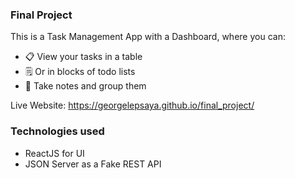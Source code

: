 ### Final Project

This is a Task Management App with a Dashboard, where you can:
- 📋 View your tasks in a table
- 🗒 Or in blocks of todo lists
- 📝 Take notes and group them

Live Website: https://georgelepsaya.github.io/final_project/

### Technologies used
- ReactJS for UI
- JSON Server as a Fake REST API
